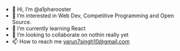 - 👋 Hi, I’m @a1pharooster
- 👀 I’m interested in Web Dev, Competitive Programming and Open Source.
- 🌱 I’m currently learning React
- 💞️ I’m looking to collaborate on nothin really yet
- 📫 How to reach me varun7singh10@gmail.com

<!---
varun7singh10/varun7singh10 is a ✨ special ✨ repository because its `README.md` (this file) appears on your GitHub profile.
You can click the Preview link to take a look at your changes.
--->
